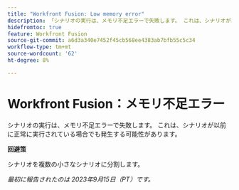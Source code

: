 ```yaml
---
title: "Workfront Fusion: Low memory error"
description: 「シナリオの実行は、メモリ不足エラーで失敗します。 これは、シナリオが以前に正常に実行された場合でも発生する可能性があります。」
hidefromtoc: true
feature: Workfront Fusion
source-git-commit: a6d3a340e7452f45cb568ee4383ab7bfb55c5c34
workflow-type: tm+mt
source-wordcount: '62'
ht-degree: 8%

---
```



# Workfront Fusion：メモリ不足エラー

シナリオの実行は、メモリ不足エラーで失敗します。 これは、シナリオが以前に正常に実行されている場合でも発生する可能性があります。

**回避策**

シナリオを複数の小さなシナリオに分割します。

_最初に報告されたのは 2023年9月15日（PT）です。_
